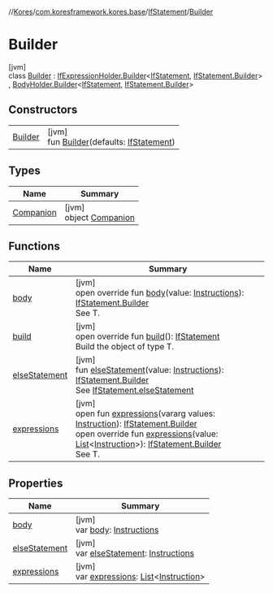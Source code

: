 //[Kores](../../../../index.md)/[com.koresframework.kores.base](../../index.md)/[IfStatement](../index.md)/[Builder](index.md)

# Builder

[jvm]\
class [Builder](index.md) : [IfExpressionHolder.Builder](../../-if-expression-holder/-builder/index.md)<[IfStatement](../index.md), [IfStatement.Builder](index.md)> , [BodyHolder.Builder](../../-body-holder/-builder/index.md)<[IfStatement](../index.md), [IfStatement.Builder](index.md)>

## Constructors

| | |
|---|---|
| [Builder](-builder.md) | [jvm]<br>fun [Builder](-builder.md)(defaults: [IfStatement](../index.md)) |

## Types

| Name | Summary |
|---|---|
| [Companion](-companion/index.md) | [jvm]<br>object [Companion](-companion/index.md) |

## Functions

| Name | Summary |
|---|---|
| [body](body.md) | [jvm]<br>open override fun [body](body.md)(value: [Instructions](../../../com.koresframework.kores/-instructions/index.md)): [IfStatement.Builder](index.md)<br>See T. |
| [build](build.md) | [jvm]<br>open override fun [build](build.md)(): [IfStatement](../index.md)<br>Build the object of type T. |
| [elseStatement](else-statement.md) | [jvm]<br>fun [elseStatement](else-statement.md)(value: [Instructions](../../../com.koresframework.kores/-instructions/index.md)): [IfStatement.Builder](index.md)<br>See [IfStatement.elseStatement](../else-statement.md) |
| [expressions](../../-if-expression-holder/-builder/expressions.md) | [jvm]<br>open fun [expressions](../../-if-expression-holder/-builder/expressions.md)(vararg values: [Instruction](../../../com.koresframework.kores/-instruction/index.md)): [IfStatement.Builder](index.md)<br>open override fun [expressions](expressions.md)(value: [List](https://kotlinlang.org/api/latest/jvm/stdlib/kotlin.collections/-list/index.html)<[Instruction](../../../com.koresframework.kores/-instruction/index.md)>): [IfStatement.Builder](index.md)<br>See T. |

## Properties

| Name | Summary |
|---|---|
| [body](body.md) | [jvm]<br>var [body](body.md): [Instructions](../../../com.koresframework.kores/-instructions/index.md) |
| [elseStatement](else-statement.md) | [jvm]<br>var [elseStatement](else-statement.md): [Instructions](../../../com.koresframework.kores/-instructions/index.md) |
| [expressions](expressions.md) | [jvm]<br>var [expressions](expressions.md): [List](https://kotlinlang.org/api/latest/jvm/stdlib/kotlin.collections/-list/index.html)<[Instruction](../../../com.koresframework.kores/-instruction/index.md)> |

